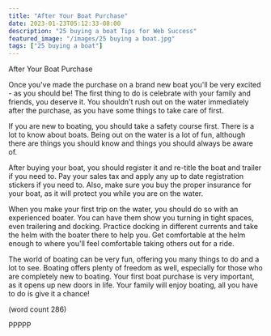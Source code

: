 ```yaml
---
title: "After Your Boat Purchase"
date: 2023-01-23T05:12:33-08:00
description: "25 buying a boat Tips for Web Success"
featured_image: "/images/25 buying a boat.jpg"
tags: ["25 buying a boat"]
---
```


After Your Boat Purchase

Once you've made the purchase on a brand new boat
you'll be very excited - as you should be!  The 
first thing to do is celebrate with your family and
friends, you deserve it.  You shouldn't rush out
on the water immediately after the purchase, as
you have some things to take care of first.

If you are new to boating, you should take a 
safety course first.  There is a lot to know about
boats.  Being out on the water is a lot of fun, 
although there are things you should know and 
things you should always be aware of.

After buying your boat, you should register it and
re-title the boat and trailer if you need to.  Pay
your sales tax and apply any up to date registration
stickers if you need to.  Also, make sure you buy
the proper insurance for your boat, as it will 
protect you while you are on the water.

When you make your first trip on the water, you 
should do so with an experienced boater.  You can
have them show you turning in tight spaces, even
trailering and docking.  Practice docking in 
different currents and take the helm with the 
boater there to help you.  Get comfortable at the
helm enough to where you'll feel comfortable taking
others out for a ride.

The world of boating can be very fun, offering you
many things to do and a lot to see.  Boating offers
plenty of freedom as well, especially for those who
are completely new to boating.  Your first boat
purchase is very important, as it opens up new doors
in life. Your family will enjoy boating, all you 
have to do is give it a chance!

(word count 286)

PPPPP
